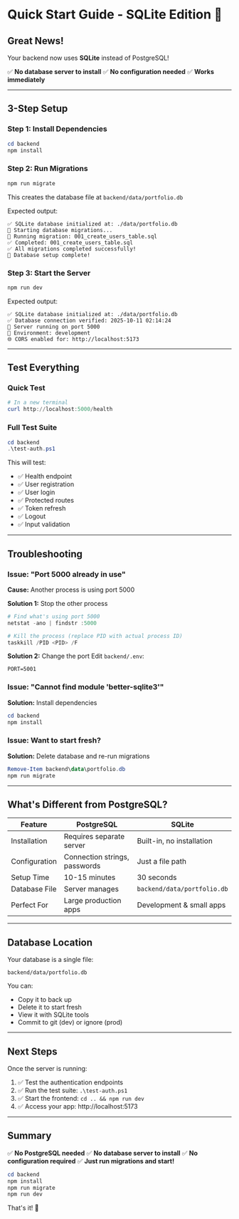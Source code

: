 # Quick Start Guide - SQLite Edition 🚀

## Great News!

Your backend now uses **SQLite** instead of PostgreSQL!

✅ **No database server to install**
✅ **No configuration needed**
✅ **Works immediately**

---

## 3-Step Setup

### Step 1: Install Dependencies
```powershell
cd backend
npm install
```

### Step 2: Run Migrations
```powershell
npm run migrate
```

This creates the database file at `backend/data/portfolio.db`

Expected output:
```
✅ SQLite database initialized at: ./data/portfolio.db
🔄 Starting database migrations...
📄 Running migration: 001_create_users_table.sql
✅ Completed: 001_create_users_table.sql
✅ All migrations completed successfully!
🎉 Database setup complete!
```

### Step 3: Start the Server
```powershell
npm run dev
```

Expected output:
```
✅ SQLite database initialized at: ./data/portfolio.db
✅ Database connection verified: 2025-10-11 02:14:24
🚀 Server running on port 5000
📝 Environment: development
🌐 CORS enabled for: http://localhost:5173
```

---

## Test Everything

### Quick Test
```powershell
# In a new terminal
curl http://localhost:5000/health
```

### Full Test Suite
```powershell
cd backend
.\test-auth.ps1
```

This will test:
- ✅ Health endpoint
- ✅ User registration
- ✅ User login
- ✅ Protected routes
- ✅ Token refresh
- ✅ Logout
- ✅ Input validation

---

## Troubleshooting

### Issue: "Port 5000 already in use"
**Cause:** Another process is using port 5000

**Solution 1:** Stop the other process
```powershell
# Find what's using port 5000
netstat -ano | findstr :5000

# Kill the process (replace PID with actual process ID)
taskkill /PID <PID> /F
```

**Solution 2:** Change the port
Edit `backend/.env`:
```env
PORT=5001
```

### Issue: "Cannot find module 'better-sqlite3'"
**Solution:** Install dependencies
```powershell
cd backend
npm install
```

### Issue: Want to start fresh?
**Solution:** Delete database and re-run migrations
```powershell
Remove-Item backend\data\portfolio.db
npm run migrate
```

---

## What's Different from PostgreSQL?

| Feature | PostgreSQL | SQLite |
|---------|-----------|--------|
| Installation | Requires separate server | Built-in, no installation |
| Configuration | Connection strings, passwords | Just a file path |
| Setup Time | 10-15 minutes | 30 seconds |
| Database File | Server manages | `backend/data/portfolio.db` |
| Perfect For | Large production apps | Development & small apps |

---

## Database Location

Your database is a single file:
```
backend/data/portfolio.db
```

You can:
- Copy it to back up
- Delete it to start fresh
- View it with SQLite tools
- Commit to git (dev) or ignore (prod)

---

## Next Steps

Once the server is running:

1. ✅ Test the authentication endpoints
2. ✅ Run the test suite: `.\test-auth.ps1`
3. ✅ Start the frontend: `cd .. && npm run dev`
4. ✅ Access your app: http://localhost:5173

---

## Summary

✅ **No PostgreSQL needed**
✅ **No database server to install**
✅ **No configuration required**
✅ **Just run migrations and start!**

```powershell
cd backend
npm install
npm run migrate
npm run dev
```

That's it! 🎉
